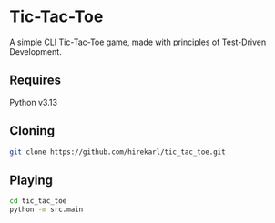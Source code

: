 # Tic-Tac-Toe
A simple CLI Tic-Tac-Toe game, made with principles of Test-Driven Development.

## Requires
Python v3.13

## Cloning
```bash
git clone https://github.com/hirekarl/tic_tac_toe.git
```

## Playing
```bash
cd tic_tac_toe
python -m src.main
```
